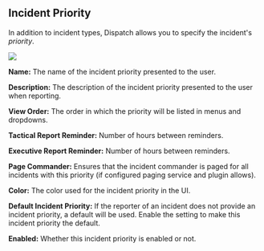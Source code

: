 ## Incident Priority

In addition to incident types, Dispatch allows you to specify the incident's _priority_.

![](/img/admin-ui-incident-priorities.png)

**Name:** The name of the incident priority presented to the user.

**Description:** The description of the incident priority presented to the user when reporting.

**View Order:** The order in which the priority will be listed in menus and dropdowns.

**Tactical Report Reminder:** Number of hours between reminders.

**Executive Report Reminder:** Number of hours between reminders.

**Page Commander:** Ensures that the incident commander is paged for all incidents with this priority (if configured paging service and plugin allows).

**Color:** The color used for the incident priority in the UI.

**Default Incident Priority:** If the reporter of an incident does not provide an incident priority, a default will be used. Enable the setting to make this incident priority the default.

**Enabled:** Whether this incident priority is enabled or not.
